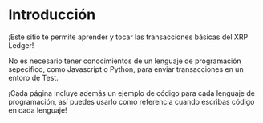 # Introducción

¡Este sitio te permite aprender y tocar las transacciones básicas del XRP Ledger!

No es necesario tener conocimientos de un lenguaje de programación sepecífico, como Javascript o Python, para enviar transacciones en un entoro de Test.

¡Cada página incluye además un ejemplo de código para cada lenguaje de programación, así puedes usarlo como referencia cuando escribas código en cada lenguaje!
